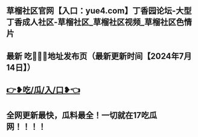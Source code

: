 草榴社区官网【入口：yue4.com】丁香园论坛-大型丁香成人社区-草榴社区_草榴社区视频_草榴社区色情片
------------------------
最新 吃🍉🍉🍉地址发布页（最新更新时间【2024年7月14日】）
------------------------
<a href="https://github.com/gua51fun">👉❥吃/瓜/入/口❥👈</a>
------------------------
全网更新最快，瓜料最全！一切就在17吃瓜网！！！！
----------------------------
